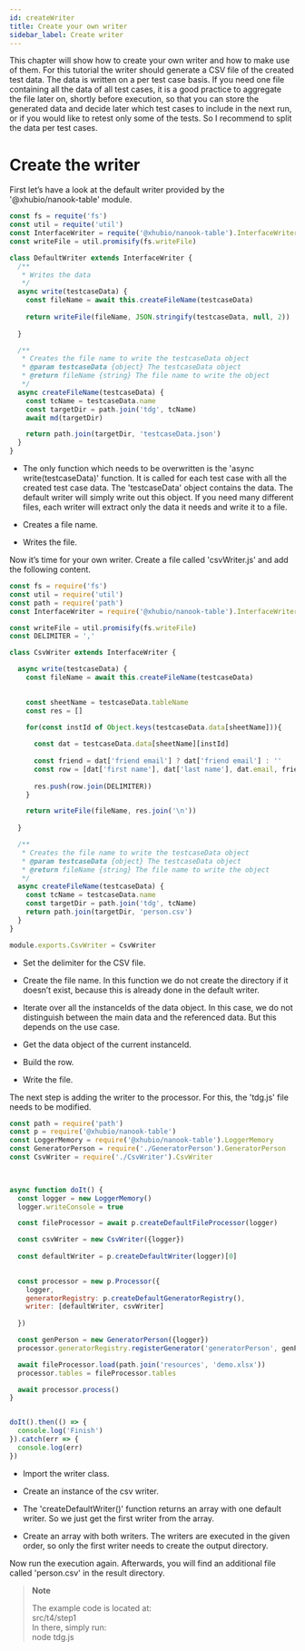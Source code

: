 ```yaml
---
id: createWriter
title: Create your own writer
sidebar_label: Create writer
---
```



This chapter will show how to create your own writer and how to make use of them. For this tutorial
the writer should generate a CSV file of the created test data. The data is written on a per
test case basis. If you need one file containing all the data of all test cases, it is a good
practice to aggregate the file later on, shortly before execution, so that you can store the generated
data and decide later which test cases to include in the next run, or if you would
like to retest only some of the tests. So I recommend to split the data per test cases.

# Create the writer

First let’s have a look at the default writer provided by the '@xhubio/nanook-table' module.

``` js
const fs = requite('fs')
const util = requite('util')
const InterfaceWriter = requite('@xhubio/nanook-table').InterfaceWriter
const writeFile = util.promisify(fs.writeFile)

class DefaultWriter extends InterfaceWriter {
  /**
   * Writes the data
   */
  async write(testcaseData) {          
    const fileName = await this.createFileName(testcaseData)
                                       
    return writeFile(fileName, JSON.stringify(testcaseData, null, 2))
                                       
  }

  /**
   * Creates the file name to write the testcaseData object
   * @param testcaseData {object} The testcaseData object
   * @return fileName {string} The file name to write the object
   */
  async createFileName(testcaseData) {
    const tcName = testcaseData.name
    const targetDir = path.join('tdg', tcName)
    await md(targetDir)

    return path.join(targetDir, 'testcaseData.json')
  }
}
```

  - The only function which needs to be overwritten is the 'async write(testcaseData)' function.
    It is called for each test case with all the created test case data. The 'testcaseData' object
    contains the data. The default writer will simply write out this object. If you need many different files,
    each writer will extract only the data it needs and write it to a file.

  - Creates a file name.

  - Writes the file.

Now it’s time for your own writer.
Create a file called 'csvWriter.js' and add the following content.

``` js
const fs = require('fs')
const util = require('util')
const path = require('path')
const InterfaceWriter = require('@xhubio/nanook-table').InterfaceWriter

const writeFile = util.promisify(fs.writeFile)
const DELIMITER = ','     

class CsvWriter extends InterfaceWriter {

  async write(testcaseData) {
    const fileName = await this.createFileName(testcaseData)
                          

    const sheetName = testcaseData.tableName
    const res = []

    for(const instId of Object.keys(testcaseData.data[sheetName])){
                          
      const dat = testcaseData.data[sheetName][instId]
                          
      const friend = dat['friend email'] ? dat['friend email'] : ''
      const row = [dat['first name'], dat['last name'], dat.email, friend]
                          
      res.push(row.join(DELIMITER))
    }

    return writeFile(fileName, res.join('\n'))
                          
  }

  /**
   * Creates the file name to write the testcaseData object
   * @param testcaseData {object} The testcaseData object
   * @return fileName {string} The file name to write the object
   */
  async createFileName(testcaseData) {
    const tcName = testcaseData.name
    const targetDir = path.join('tdg', tcName)
    return path.join(targetDir, 'person.csv')
  }
}

module.exports.CsvWriter = CsvWriter
```

  - Set the delimiter for the CSV file.

  - Create the file name. In this function we do not create the directory if it doesn’t exist, because this is
    already done in the default writer.

  - Iterate over all the instanceIds of the data object. In this case, we do not distinguish between the main
    data and the referenced data. But this depends on the use case.

  - Get the data object of the current instanceId.

  - Build the row.

  - Write the file.

The next step is adding the writer to the processor. For this, the 'tdg.js' file needs to be modified.

``` js
const path = require('path')
const p = require('@xhubio/nanook-table')
const LoggerMemory = require('@xhubio/nanook-table').LoggerMemory
const GeneratorPerson = require('./GeneratorPerson').GeneratorPerson
const CsvWriter = require('./CsvWriter').CsvWriter
                      


async function doIt() {
  const logger = new LoggerMemory()
  logger.writeConsole = true

  const fileProcessor = await p.createDefaultFileProcessor(logger)

  const csvWriter = new CsvWriter({logger})
                      
  const defaultWriter = p.createDefaultWriter(logger)[0]
                      

  const processor = new p.Processor({
    logger,
    generatorRegistry: p.createDefaultGeneratorRegistry(),
    writer: [defaultWriter, csvWriter]
                      
  })

  const genPerson = new GeneratorPerson({logger})
  processor.generatorRegistry.registerGenerator('generatorPerson', genPerson)

  await fileProcessor.load(path.join('resources', 'demo.xlsx'))
  processor.tables = fileProcessor.tables

  await processor.process()
}


doIt().then(() => {
  console.log('Finish')
}).catch(err => {
  console.log(err)
})
```

  - Import the writer class.

  - Create an instance of the csv writer.

  - The 'createDefaultWriter()' function returns an array with one default writer. So we just get the first
    writer from the array.

  - Create an array with both writers. The writers are executed in the given order, so only the first writer
    needs to create the output directory.

Now run the execution again. Afterwards, you will find an additional file called 'person.csv' in the result directory.

> **Note**
> 
> The example code is located at:  
> src/t4/step1  
> In there, simply run:  
> node tdg.js
